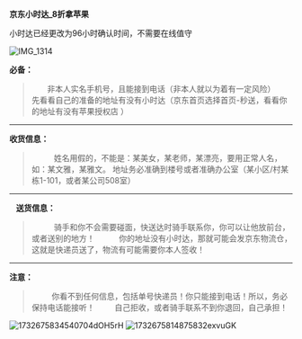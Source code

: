 
**京东小时达_8折拿苹果**

小时达已经更改为96小时确认时间，不需要在线值守

![IMG_1314](https://github.com/user-attachments/assets/a4d51d14-d414-4275-b6fb-c8431676efb8)




**必备：**
>        非本人实名手机号，且能接到电话（非本人就以为着有一定风险）
      先看看自己的准备的地址有没有小时达（京东首页选择首页-秒送，看看你的地址有没有苹果授权店 ）

-------

**收货信息：** 

>           姓名用假的，不能是：某美女，某老师，某漂亮，要用正常人名，如：某文雅，某雅文。
       地址务必准确到楼号或者准确办公室（某小区/村某栋1-101，或者某公司508室）
   
   
-------

   
**送货信息：**
>           骑手和你不会需要碰面，快送达时骑手联系你，你可以让他放前台，或者送别的地方！ 
>           你的地址没有小时达，那就可能会发京东物流仓，这就是快递员送了，物流有可能需要你本人签收！


-------



**注意：**
>          你看不到任何信息，包括单号快递员！你只能接到电话！所以，务必保持电话能接听！
>         自己拒收，或者骑手联系不到你退回，自己承担！

![1732675834540704dOH5rH](https://github.com/user-attachments/assets/6f271dc7-7b85-4c1a-b983-e00a7a95a62b)
![1732675814875832exvuGK](https://github.com/user-attachments/assets/7cf3ca44-549d-468c-994d-c2314b92f988)
